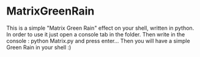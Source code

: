 # MatrixGreenRain
This is a simple "Matrix Green Rain" effect on your shell, written in python.
In order to use it just open a console tab in the folder. Then write in the console : python Matrix.py and press enter... Then you will have a simple Green Rain in your shell :)
